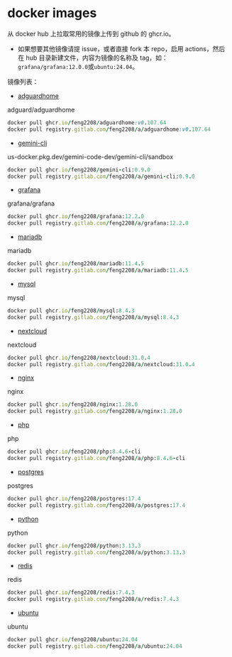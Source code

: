 # docker images
从 docker hub 上拉取常用的镜像上传到 github 的 ghcr.io。


- 如果想要其他镜像请提 issue，或者直接 fork 本 repo，启用 actions，然后在 hub 目录新建文件，内容为镜像的名称及 tag，如：`grafana/grafana:12.0.0`或`ubuntu:24.04`。

镜像列表：
- [adguardhome](https://github.com/feng2208/docker-images/pkgs/container/adguardhome)

adguard/adguardhome
```ruby
docker pull ghcr.io/feng2208/adguardhome:v0.107.64
docker pull registry.gitlab.com/feng2208/a/adguardhome:v0.107.64
```

- [gemini-cli](https://github.com/feng2208/docker-images/pkgs/container/gemini-cli)

us-docker.pkg.dev/gemini-code-dev/gemini-cli/sandbox
```ruby
docker pull ghcr.io/feng2208/gemini-cli:0.9.0
docker pull registry.gitlab.com/feng2208/a/gemini-cli:0.9.0
```

- [grafana](https://github.com/feng2208/docker-images/pkgs/container/grafana)

grafana/grafana
```ruby
docker pull ghcr.io/feng2208/grafana:12.2.0
docker pull registry.gitlab.com/feng2208/a/grafana:12.2.0
```

- [mariadb](https://github.com/feng2208/docker-images/pkgs/container/mariadb)

mariadb
```ruby
docker pull ghcr.io/feng2208/mariadb:11.4.5
docker pull registry.gitlab.com/feng2208/a/mariadb:11.4.5
```

- [mysql](https://github.com/feng2208/docker-images/pkgs/container/mysql)

mysql
```ruby
docker pull ghcr.io/feng2208/mysql:8.4.3
docker pull registry.gitlab.com/feng2208/a/mysql:8.4.3
```

- [nextcloud](https://github.com/feng2208/docker-images/pkgs/container/nextcloud)

nextcloud
```ruby
docker pull ghcr.io/feng2208/nextcloud:31.0.4
docker pull registry.gitlab.com/feng2208/a/nextcloud:31.0.4
```

- [nginx](https://github.com/feng2208/docker-images/pkgs/container/nginx)

nginx
```ruby
docker pull ghcr.io/feng2208/nginx:1.28.0
docker pull registry.gitlab.com/feng2208/a/nginx:1.28.0
```

- [php](https://github.com/feng2208/docker-images/pkgs/container/php)

php
```ruby
docker pull ghcr.io/feng2208/php:8.4.6-cli
docker pull registry.gitlab.com/feng2208/a/php:8.4.6-cli
```

- [postgres](https://github.com/feng2208/docker-images/pkgs/container/postgres)

postgres
```ruby
docker pull ghcr.io/feng2208/postgres:17.4
docker pull registry.gitlab.com/feng2208/a/postgres:17.4
```

- [python](https://github.com/feng2208/docker-images/pkgs/container/python)

python
```ruby
docker pull ghcr.io/feng2208/python:3.13.3
docker pull registry.gitlab.com/feng2208/a/python:3.13.3
```

- [redis](https://github.com/feng2208/docker-images/pkgs/container/redis)

redis
```ruby
docker pull ghcr.io/feng2208/redis:7.4.3
docker pull registry.gitlab.com/feng2208/a/redis:7.4.3
```

- [ubuntu](https://github.com/feng2208/docker-images/pkgs/container/ubuntu)

ubuntu
```ruby
docker pull ghcr.io/feng2208/ubuntu:24.04
docker pull registry.gitlab.com/feng2208/a/ubuntu:24.04
```

